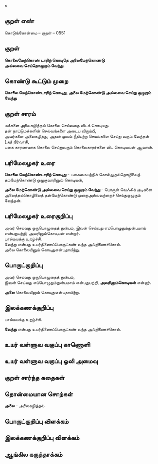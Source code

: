உ

## குறள் எண் 

கொடுங்கோன்மை  – குறள் – 0551  

## குறள் 

**கொலைமேற்கொண் டாரிற் கொடிதே அலைமேற்கொண்டு  
அல்லவை செய்தொழுகும் வேந்து.**  

## கொண்டு கூட்டும் முறை

**கொலை மேற்கொண்டாரிற் கொடிது, அலை மேற்கொண்டு அல்லவை செய்து ஒழுகும் வேந்து**

## குறள் சாரம் 

மக்களை அலைகழித்தல் கொலை செய்வதை விடக் கொடியது.  
தன் நாட்டுமக்களின் செல்வங்களை அடைய விரும்பி,  
அவர்களை அலைகழித்து, அதன் முலம் நீதியற்ற செயல்களை செய்து வரும் வேந்தன் (அ) நிர்வாகி,  
பகை காரணமாக கொலை செய்துவரும் கொலைகாரர்களை விட கொடியவன் ஆவான்.  

## பரிமேலழகர் உரை

**கொலை மேற்கொண்டாரிற் கொடிது** - பகைமைபற்றிக் கொல்லுதல்தொழிலைத் தம்மேற்கொண்டு ஒழுகுவாரினும் கொடியன்,   

**அலை மேற்கொண்டு அல்லவை செய்து ஒழுகும் வேந்து** - பொருள் வெஃகிக் குடிகளை அலைத்தல்தொழிலைத் தன்மேற்கொண்டு முறைஅல்லவற்றைச் செய்துஒழுகும் வேந்தன்.

## பரிமேலழகர் உரைகுறிப்பு   

அவர் செய்வது ஒருபொழுதைத் துன்பம், இவன் செய்வது எப்பொழுதும்துன்பமாம் என்பதுபற்றி, அவரினும்கொடியன் என்றார்.  
பால்மயக்கு உறழ்ச்சி.  
வேந்து என்பது உயர்திணைப்பொருட்கண் வந்த அஃறிணைச்சொல்.  
அலை கொலையினும் கொடிதுஎன்பதாயிற்று.    

## பொருட்குறிப்பு 

அவர் செய்வது ஒருபொழுதைத் துன்பம்,  
இவன் செய்வது எப்பொழுதும்துன்பமாம் என்பதுபற்றி, **அவரினும்கொடியன்** என்றார்.  
  
**அலை** கொலையினும் கொடிதுஎன்பதாயிற்று.    

## இலக்கணக்குறிப்பு  

பால்மயக்கு உறழ்ச்சி.  

**வேந்து** என்பது உயர்திணைப்பொருட்கண் வந்த அஃறிணைச்சொல்.  

## உயர் வள்ளுவ வகுப்பு காணொளி


## உயர் வள்ளுவ வகுப்பு ஒலி அமைவு 

 
## குறள் சார்ந்த கதைகள் 


## தொன்மையான சொற்கள்

**அலை** - அலைகழித்தல்   

## பொருட்குறிப்பு விளக்கம்


## இலக்கணக்குறிப்பு விளக்கம்


## ஆங்கில கருத்தாக்கம் 


